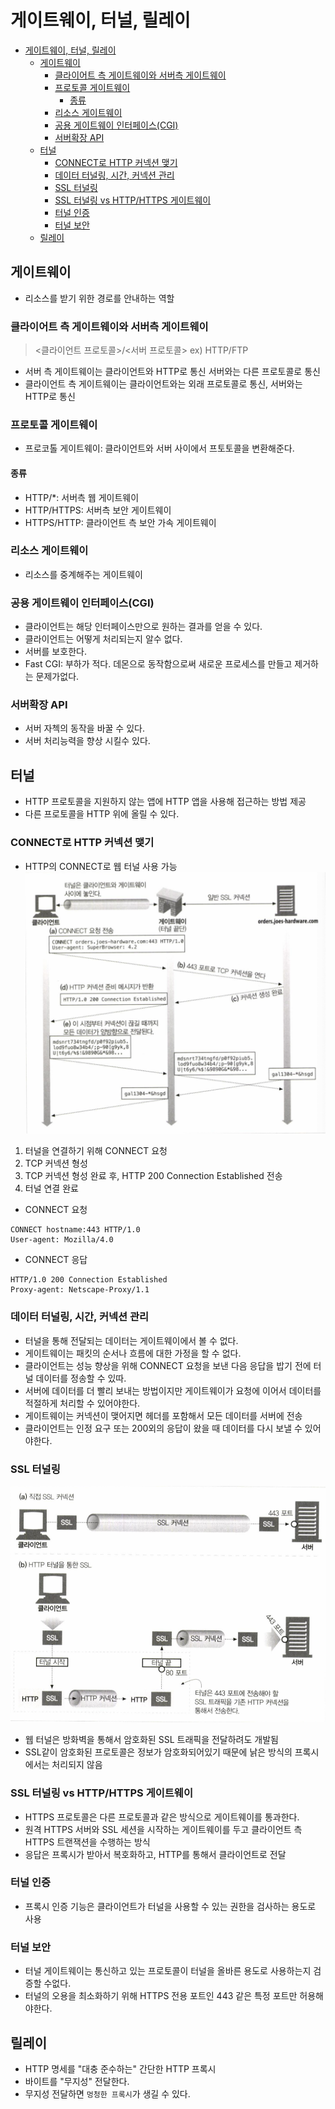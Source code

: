 # 게이트웨이, 터널, 릴레이
- [게이트웨이, 터널, 릴레이](#게이트웨이-터널-릴레이)
  - [게이트웨이](#게이트웨이)
    - [클라이어트 측 게이트웨이와 서버측 게이트웨이](#클라이어트-측-게이트웨이와-서버측-게이트웨이)
    - [프로토콜 게이트웨이](#프로토콜-게이트웨이)
      - [종류](#종류)
    - [리소스 게이트웨이](#리소스-게이트웨이)
    - [공용 게이트웨이 인터페이스(CGI)](#공용-게이트웨이-인터페이스cgi)
    - [서버확장 API](#서버확장-api)
  - [터널](#터널)
    - [CONNECT로 HTTP 커넥션 맺기](#connect로-http-커넥션-맺기)
    - [데이터 터널링, 시간, 커넥션 관리](#데이터-터널링-시간-커넥션-관리)
    - [SSL 터널링](#ssl-터널링)
    - [SSL 터널링 vs HTTP/HTTPS 게이트웨이](#ssl-터널링-vs-httphttps-게이트웨이)
    - [터널 인증](#터널-인증)
    - [터널 보안](#터널-보안)
  - [릴레이](#릴레이)
## 게이트웨이
- 리소스를 받기 위한 경로를 안내하는 역할
### 클라이어트 측 게이트웨이와 서버측 게이트웨이
> <클라이언트 프로토콜>/<서버 프로토콜>
ex) HTTP/FTP
- 서버 측 게이트웨이는 클라이언트와 HTTP로 통신 서버와는 다른 프로토콜로 통신
- 클라이언트 측 게이트웨이는 클라이언트와는 외래 프로토콜로 통신, 서버와는 HTTP로 통신
### 프로토콜 게이트웨이
- 프로코톨 게이트웨이: 클라이언트와 서버 사이에서 프토토콜을 변환해준다.
#### 종류
- HTTP/*: 서버측 웹 게이트웨이
- HTTP/HTTPS: 서버측 보안 게이트웨이
- HTTPS/HTTP: 클라이언트 측 보안 가속 게이트웨이

### 리소스 게이트웨이
- 리소스를 중계해주는 게이트웨이

### 공용 게이트웨이 인터페이스(CGI)
- 클라이언트는 해당 인터페이스만으로 원하는 결과를 얻을 수 있다.
- 클라이언트는 어떻게 처리되는지 알수 없다.
- 서버를 보호한다.
- Fast CGI: 부하가 적다. 데몬으로 동작함으로써 새로운 프로세스를 만들고 제거하는 문제가없다.

### 서버확장 API 
- 서버 자첵의 동작을 바꿀 수 있다.
- 서버 처리능력을 향상 시킬수 있다.

## 터널
- HTTP 프로토콜을 지원하지 않는 앱에 HTTP 앱을 사용해 접근하는 방법 제공
- 다른 프로토콜을 HTTP 위에 올릴 수 있다.

### CONNECT로 HTTP 커넥션 맺기
- HTTP의 CONNECT로 웹 터널 사용 가능
![tunnel](./asset/tunnel_jinho.png)
1. 터널을 연결하기 위해 CONNECT 요청
2. TCP 커넥션 형성
3. TCP 커넥션 형성 완료 후, HTTP 200 Connection Established 전송
4. 터널 연결 완료

- CONNECT 요청
```
CONNECT hostname:443 HTTP/1.0
User-agent: Mozilla/4.0
```
- CONNECT 응답
```
HTTP/1.0 200 Connection Established
Proxy-agent: Netscape-Proxy/1.1
```

### 데이터 터널링, 시간, 커넥션 관리
- 터널을 통해 전달되는 데이터는 게이트웨이에서 볼 수 없다.
- 게이트웨이는 패킷의 순서나 흐름에 대한 가정을 할 수 없다.
- 클라이언트는 성능 향상을 위해 CONNECT 요청을 보낸 다음 응답을 밥기 전에 터널 데이터를 정송할 수 있따.
- 서버에 데이터를 더 빨리 보내는 방법이지만 게이트웨이가 요청에 이어서 데이터를 적절하게 처리할 수 있어야한다.
- 게이트웨이는 커넥션이 맺어지면 헤더를 포함해서 모든 데이터를 서버에 전송
- 클라이언트는 인정 요구 또는 200외의 응답이 왔을 때 데이터를 다시 보낼 수 있어야한다.

### SSL 터널링
![tunnel_ssl](./asset/tunnel_ssl_jinho.png)
- 웹 터널은 방화벽을 통해서 암호화된 SSL 트래픽을 전달하려도 개발됨
- SSL같이 암호화된 프로토콜은 정보가 암호화되어있기 때문에 낡은 방식의 프록시에서는 처리되지 않음

### SSL 터널링 vs HTTP/HTTPS 게이트웨이
- HTTPS 프로토콜은 다른 프로토콜과 같은 방식으로 게이트웨이를 통과한다.
- 원격 HTTPS 서버와 SSL 세션을 시작하는 게이트웨이를 두고 클라이언트 측 HTTPS 트랜잭션을 수행하는 방식
- 응답은 프록시가 받아서 복호화하고, HTTP를 통해서 클라이언트로 전달

### 터널 인증
- 프록시 인증 기능은 클라이언트가 터널을 사용할 수 있는 권한을 검사하는 용도로 사용
  
### 터널 보안
- 터널 게이트웨이는 통신하고 있는 프로토콜이 터널을 올바른 용도로 사용하는지 검증할 수없다.
- 터널의 오용을 최소화하기 위해 HTTPS 전용 포트인 443 같은 특정 포트만 허용해야한다.

## 릴레이
- HTTP 명세를 "대충 준수하는" 간단한 HTTP 프록시
- 바이트를 "무지성" 전달한다.
- 무지성 전달하면 `멍청한 프록시`가 생길 수 있다.